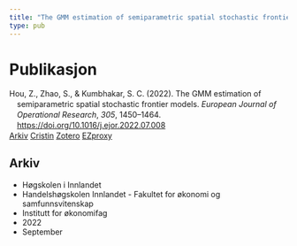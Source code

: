 ```yaml
---
title: "The GMM estimation of semiparametric spatial stochastic frontier models"
type: pub
---
```

<h1>Publikasjon</h1>
<article id="csl-bib-container-A9FV9AS9" class="csl-bib-container">
  <div class="csl-bib-body" style="line-height: 1.35; padding-left: 1em; text-indent:-1em;">
  <div class="csl-entry">Hou, Z., Zhao, S., &amp; Kumbhakar, S. C. (2022). The GMM estimation of semiparametric spatial stochastic frontier models. <i>European Journal of Operational Research</i>, <i>305</i>, 1450&#x2013;1464. <a href="https://doi.org/10.1016/j.ejor.2022.07.008">https://doi.org/10.1016/j.ejor.2022.07.008</a></div>
</div>
  <div class="csl-bib-buttons">
    <a href="#taxonomy-article-A9FV9AS9" class="csl-bib-button">Arkiv</a>
    <a href="https://app.cristin.no/results/show.jsf?id=2050281" alt="Cristin URL" class="csl-bib-button">Cristin</a>
    <a href="http://zotero.org/groups/5022929/items/A9FV9AS9" alt="Zotero URL" class="csl-bib-button">Zotero</a>
    <a href="http://ezproxy.inn.no/login?url=https://doi.org/10.1016/j.ejor.2022.07.008" class="csl-bib-button">EZproxy</a>
  </div>
  <div id="csl-bib-meta-container-A9FV9AS9"></div>
</article>
<div id="csl-bib-meta-A9FV9AS9" class="csl-bib-meta">
  <article id="taxonomy-article-A9FV9AS9" class="taxonomy-article">
    <h1>Arkiv</h1>
    <ul>
      <li>Høgskolen i Innlandet</li>
      <li>Handelshøgskolen Innlandet - Fakultet for økonomi og samfunnsvitenskap</li>
      <li>Institutt for økonomifag</li>
      <li>2022</li>
      <li>September</li>
    </ul>
  </article>
</div>
